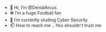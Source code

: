 - 👋 Hi, I’m @DenialArcus
- ⚽ I’m a huge Football fan
- 🏫 I’m currently studing Cyber Security
- 📫 How to reach me ...You shouldn't trust me

<!---
DenialArcus/DenialArcus is a ✨ special ✨ repository because its `README.md` (this file) appears on your GitHub profile.
You can click the Preview link to take a look at your changes.
--->
